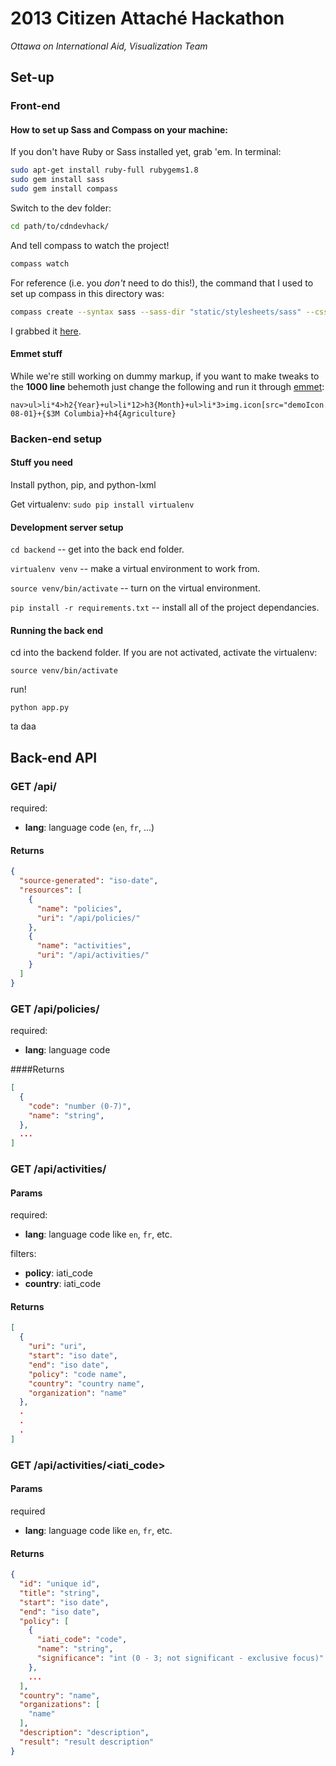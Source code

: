 # 2013 Citizen Attaché Hackathon
*Ottawa on International Aid, Visualization Team*

## Set-up
### Front-end

#### How to set up Sass and Compass on your machine:

If you don't have Ruby or Sass installed yet, grab 'em. In terminal:
```bash
sudo apt-get install ruby-full rubygems1.8
sudo gem install sass
sudo gem install compass
```
Switch to the dev folder:
```bash
cd path/to/cdndevhack/
```
And tell compass to watch the project!
```bash
compass watch
```
For reference (i.e. you *don't* need to do this!), the command that I used to set up compass in this directory was:
```bash
compass create --syntax sass --sass-dir "static/stylesheets/sass" --css-dir "static/stylesheets/css" --javascripts-dir "static/js" --images-dir "static/img"
```
I grabbed it [here](http://compass-style.org/install/).

#### Emmet stuff
While we're still working on dummy markup, if you want to make tweaks to the **1000 line** behemoth just change the following and run it through [emmet](http://docs.emmet.io/):
```emmet
nav>ul>li*4>h2{Year}+ul>li*12>h3{Month}+ul>li*3>img.icon[src="demoIcon.png"]+time{2013-08-01}+{$3M Columbia}+h4{Agriculture}
```

### Backen-end setup

#### Stuff you need

Install python, pip, and python-lxml

Get virtualenv: `sudo pip install virtualenv`


#### Development server setup

`cd backend` -- get into the back end folder.

`virtualenv venv` -- make a virtual environment to work from.

`source venv/bin/activate` -- turn on the virtual environment.

`pip install -r requirements.txt` -- install all of the project dependancies.


#### Running the back end

cd into the backend folder. If you are not activated, activate the virtualenv:

`source venv/bin/activate`

run!

`python app.py`

ta daa


## Back-end API


### GET /api/

required:

 * **lang**: language code (`en`, `fr`, ...)

#### Returns

```json
{
  "source-generated": "iso-date",
  "resources": [
    {
      "name": "policies",
      "uri": "/api/policies/"
    },
    {
      "name": "activities",
      "uri": "/api/activities/"
    }
  ]
}
```

### GET /api/policies/

required:

 * **lang**: language code

####Returns

```json
[
  {
    "code": "number (0-7)",
    "name": "string",
  },
  ...
]
```


### GET /api/activities/

#### Params

required:

 * **lang**: language code like `en`, `fr`, etc.

filters:

 * **policy**: iati_code
 * **country**: iati_code

#### Returns

```json
[
  {
    "uri": "uri",
    "start": "iso date",
    "end": "iso date",
    "policy": "code name",
    "country": "country name",
    "organization": "name"
  },
  .
  .
  .
]

```

### GET /api/activities/&lt;iati_code&gt;

#### Params

required

 * **lang**: language code like `en`, `fr`, etc.

#### Returns

```json
{
  "id": "unique id",
  "title": "string",
  "start": "iso date",
  "end": "iso date",
  "policy": [
    {
      "iati_code": "code",
      "name": "string",
      "significance": "int (0 - 3; not significant - exclusive focus)"
    },
    ...
  ],
  "country": "name",
  "organizations": [
    "name"
  ],
  "description": "description",
  "result": "result description"
}
```

